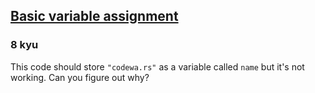<h2><a href=https://www.codewars.com/kata/50ee6b0bdeab583673000025/train/java target="_blank">Basic variable assignment</a></h2><h3>8 kyu</h3><p>This code should store <code>"codewa.rs"</code> as a variable called <code>name</code> but it's not working. Can you figure out why?</p>